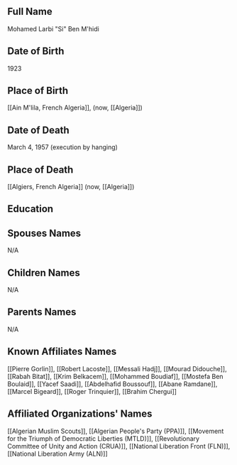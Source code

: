 ## Full Name
Mohamed Larbi "Si" Ben M'hidi

## Date of Birth
1923

## Place of Birth
[[Ain M'lila, French Algeria]], (now, [[Algeria]])

## Date of Death
March 4, 1957 (execution by hanging)

## Place of Death
[[Algiers, French Algeria]] (now, [[Algeria]])

## Education


## Spouses Names
N/A

## Children Names
N/A

## Parents Names
N/A

## Known Affiliates Names
[[Pierre Gorlin]], [[Robert Lacoste]], [[Messali Hadj]], [[Mourad Didouche]], [[Rabah Bitat]], [[Krim Belkacem]], [[Mohammed Boudiaf]], [[Mostefa Ben Boulaid]], [[Yacef Saadi]], [[Abdelhafid Boussouf]], [[Abane Ramdane]], [[Marcel Bigeard]], [[Roger Trinquier]], [[Brahim Chergui]]

## Affiliated Organizations' Names
[[Algerian Muslim Scouts]], [[Algerian People's Party (PPA)]], [[Movement for the Triumph of Democratic Liberties (MTLD)]], [[Revolutionary Committee of Unity and Action (CRUA)]], [[National Liberation Front (FLN)]], [[National Liberation Army (ALN)]]
